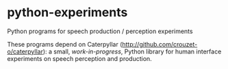 # python-experiments
Python programs for speech production / perception experiments

These programs depend on Caterpyllar (http://github.com/crouzet-o/caterpyllar): a small, _work-in-progress_, Python library for human interface experiments on speech perception and production.

